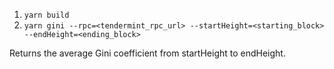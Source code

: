 1. `yarn build`
2. `yarn gini --rpc=<tendermint_rpc_url> --startHeight=<starting_block> --endHeight=<ending_block>`

Returns the average Gini coefficient from startHeight to endHeight.
